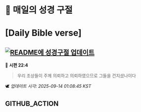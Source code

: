 # 🙏 매일의 성경 구절
# [Daily Bible verse]
## [![README에 성경구절 업데이트](https://github.com/DONGSUKA/first_test/actions/workflows/update-readme-bible.yml/badge.svg)](https://github.com/DONGSUKA/first_test/actions/workflows/update-readme-bible.yml)
<!-- START_BIBLE_VERSE -->
📖 **시편 22:4**
> 우리 조상들이 주께 의뢰하고 의뢰하였으므로 그들을 건지셨나이다

🕊️ _업데이트 시각: 2025-09-14 01:08:45 KST_
  <!-- END_BIBLE_VERSE -->
## GITHUB_ACTION
